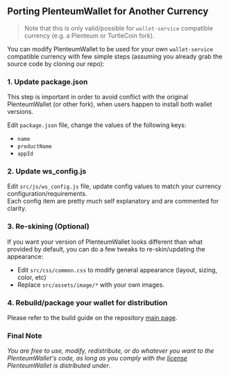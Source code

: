 ## Porting PlenteumWallet for Another Currency

> Note that this is only valid/possible for `wallet-service` compatible currency (e.g. a Plenteum or TurtleCoin fork).

You can modify PlenteumWallet to be used for your own `wallet-service` compatible currency with few simple steps (assuming you already grab the source code by cloning our repo):

### 1. Update package.json
This step is important in order to avoid conflict with the original PlenteumWallet (or other fork), when users happen to install both wallet versions.

Edit `package.json` file, change the values of the following keys:
- `name`
- `productName`
- `appId`

### 2. Update ws_config.js
Edit `src/js/ws_config.js` file, update config values to match your currency configuration/requirements.  
Each config item are pretty much self explanatory and are commented for clarity.

### 3. Re-skining (Optional)
If you want your version of PlenteumWallet looks different than what provided by default, you can do a few tweaks to re-skin/updating the appearance:
- Edit `src/css/common.css` to modify general appearance (layout, sizing, color, etc)
- Replace `src/assets/image/*` with your own images.

### 4. Rebuild/package your wallet for distribution
Please refer to the build guide on the repository [main page](https://github.com/plenteum/plenteum-wallet-electron).

### Final Note
_You are free to use, modify, redistribute, or do whatever you want to the PlenteumWallet's code, as long as you comply with the [license](https://github.com/plenteum/plenteum-wallet-electron/blob/master/LICENSE.md) PlenteumWallet is distributed under_.